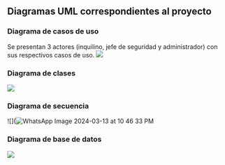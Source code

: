 ## Diagramas UML correspondientes al proyecto
### Diagrama de casos de uso
Se presentan 3 actores (inquilino, jefe de seguridad y administrador) con sus respectivos casos de uso.
![](https://github.com/jocelynv25/project_SCRUM/assets/147032231/3d1b905d-ff2b-4b68-b1b4-edd154989398)

### Diagrama de clases
![](https://github.com/jocelynv25/project_SCRUM/assets/147032231/8d0e02ab-3100-463a-a90a-bfae92c53975)

### Diagrama de secuencia
![](![WhatsApp Image 2024-03-13 at 10 46 33 PM](https://github.com/jocelynv25/project_SCRUM/assets/147032231/bd0f26ce-232b-424e-adf1-120f044bbdad)


### Diagrama de base de datos
![](https://github.com/jocelynv25/project_SCRUM/assets/147032231/62fa2990-da1c-485d-91d8-515b675bc89f)
